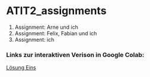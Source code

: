 # ATIT2_assignments

1. Assignment: Arne und ich
2. Assignment: Felix, Fabian und ich
3. Assignment: ich

### Links zur interaktiven Verison in Google Colab:

[Lösung Eins](https://colab.research.google.com/github/maxmoehl/ATIT2_assignments/blob/master/Assignment_1/solution.ipynb)
